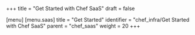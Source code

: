 +++
title = "Get Started with Chef SaaS"
draft = false

[menu]
  [menu.saas]
    title = "Get Started"
    identifier = "chef_infra/Get Started with Chef SaaS"
    parent = "chef_saas"
    weight = 20
+++
